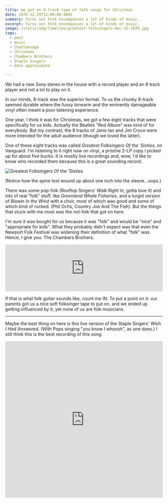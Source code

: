 ```yaml
---
title: we got an 8-track tape of folk songs for Christmas
date: 1976-12-25T11:00:00.000Z
summary: Turns out Folk encompasses a lot of kinds of music.
excerpt: Turns out Folk encompasses a lot of kinds of music.
image: /static/img/timeline/greatest-folksingers-dec-25-1976.jpg
tags:
  - post 
  - music
  - Chattanooga
  - Christmas
  - Chambers Brothers
  - Staple Singers
  - date approximate

---
```


We had a new Sony stereo in the house with a record player and an 8 track player and not a lot to play on it.

In our minds, 8-track was the superior format. To us the chunky 8-track seemed durable where the fussy tonearm and the eminently damageable vinyl often meant a poor listening experience.

One year, I think it was for Christmas, we got a few eight tracks that were specifically for us kids. Actually the Beatles "Red Album" was kind of for everybody. But my contrast, the 8 tracks of Janis Ian and Jim Croce were more intended for the adult audience (though we loved the latter).

One of these eight tracks was called _Greatest Folksingers Of the 'Sixties_, on Vanguard. I'm listening to it right now on vinyl, a pristine 2-LP copy I picked up for about five bucks. It is mostly live recordings and, wow, I'd like to know who recorded them because this is a great sounding record.

![Greatest Folksingers Of the 'Sixties](/static/img/timeline/greatest-folksingers-dec-25-1976.jpg "Greatest Folksingers Of the 'Sixties")

(Notice how the spine text wound up about one inch into the sleeve...oops.)

There was some pop-folk (Rooftop Singers' _Walk Right In_, gotta love it) and lots of real "folk" stuff, like _Greenland Whale Fisheries_, and a turgid version of _Blowin In the Wind_ with a choir, most of which was good and some of which kind of rocked. (Phil Ochs, Country Joe And The Fish). But the things that stuck with me most was the not-folk that got on here. 

I'm sure it was bought for us because it was "folk" and would be "nice" and "appropriate for kids". What they probably didn't expect was that even the Newport Folk Festival was widening their definition of what "folk" was. Hence, I give you: The Chambers Brothers.

<iframe width="100%" src="https://www.youtube.com/embed/TG566wathAo" frameborder="0" allow="accelerometer; autoplay; clipboard-write; encrypted-media; gyroscope; picture-in-picture" allowfullscreen></iframe>

If that is what folk guitar sounds like, count me IN. To put a point on it: our parents got us a nice soft folksinger tape to put on, and we ended up getting influenced by it, yet none of us are folk musicians.

-----

Maybe the best thing on here is this live version of the Staple Singers' _Wish I Had Answered_. (With Pops singing "you know I whoosh", as one does.) I still think this is the best recording of this song.

<iframe width="100%" height="500" src="https://www.youtube.com/embed/7j1iyimzhhg" frameborder="0" allow="accelerometer; autoplay; clipboard-write; encrypted-media; gyroscope; picture-in-picture" allowfullscreen></iframe>

